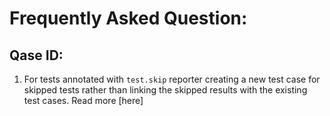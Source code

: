 # Frequently Asked Question:

## Qase ID:

1. For tests annotated with `test.skip` reporter creating a new test case for skipped tests rather than linking the skipped results with the existing test cases. Read more [here]

